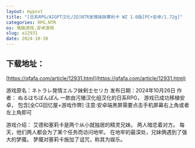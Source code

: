 ```yaml
---
layout: mypost
title: "[日系RPG/AIGPT汉化/2D]NTR发情妹妹赛利卡 WZ 1.0版[PC+安卓/1.72g]"
categories: RPG,NTR
os: 电脑游戏,安卓游戏
slug: a12931
date: 2024-10-30
---
```


## 下载地址：

[https://qfafa.com/article/12931.html](https://qfafa.com/article/12931.html)

游戏原名：ネトラレ発情エルフ妹剣士セリカ
发布日期：2024年10月26日
作者： ぬるはちぽんぽん
一款由污猪汉化组汉化的日系RPG，
游戏已成功移植安卓，
包含\[全CG回忆屋+游戏作弊\]
注意:安卓端黑屏需要点击手机屏幕右上角或者左上角即可

游戏介绍：
艾德和塞莉卡是两个从小就独居的精灵兄妹。
两人暗恋着对方。
每天，他们两人都会为了某个任务而访问地牢。
在地牢的最深处，兄妹俩遇到了强大的梦魇。
梦魇对塞莉卡施加了诅咒，称其为娱乐。